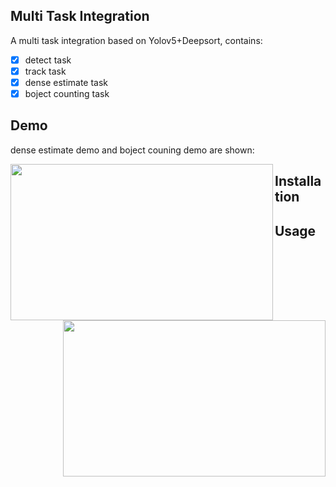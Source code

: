 ## Multi Task Integration
A multi task integration based on Yolov5+Deepsort, contains:

- [x] detect task
- [x] track task
- [x] dense estimate task
- [x] boject counting task

## Demo

dense estimate demo and boject couning demo are shown:

<center>
<img src = "demo/dense.gif"  height = "250"  width = "420" align = left><img src = "demo/counter.gif"   height = '250' width = "420" align = right>
</center>



















## Installation



## Usage

